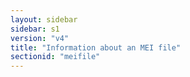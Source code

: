 ```yaml
---
layout: sidebar
sidebar: s1
version: "v4"
title: "Information about an MEI file"
sectionid: "meifile"
---
```


